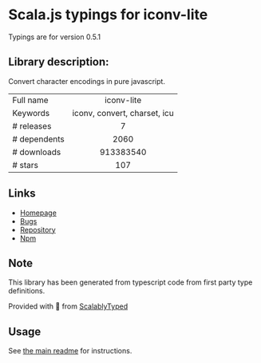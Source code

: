 
# Scala.js typings for iconv-lite

Typings are for version 0.5.1

## Library description:
Convert character encodings in pure javascript.

|                    |                 |
| ------------------ | :-------------: |
| Full name          | iconv-lite |
| Keywords           | iconv, convert, charset, icu |
| # releases         | 7 |
| # dependents       | 2060 |
| # downloads        | 913383540 |
| # stars            | 107 |

## Links
- [Homepage](https://github.com/ashtuchkin/iconv-lite)
- [Bugs](https://github.com/ashtuchkin/iconv-lite/issues)
- [Repository](https://github.com/ashtuchkin/iconv-lite)
- [Npm](https://www.npmjs.com/package/iconv-lite)
    


## Note
This library has been generated from typescript code from first party type definitions.

Provided with :purple_heart: from [ScalablyTyped](https://github.com/oyvindberg/ScalablyTyped)

## Usage
See [the main readme](../../readme.md) for instructions.


